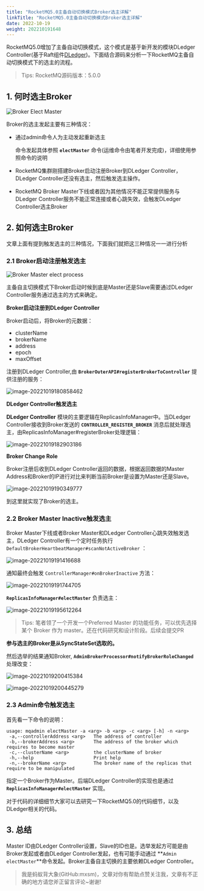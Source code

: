 ```yaml
---
title: "RocketMQ5.0主备自动切换模式Broker选主详解"
linkTitle: "RocketMQ5.0主备自动切换模式Broker选主详解"
date: 2022-10-19
weight: 202210191648
---
```


RocketMQ5.0增加了主备自动切换模式，这个模式是基于新开发的模块DLedger Controller(基于Raft组件[DLedger](https://github.com/openmessaging/dledger))。下面结合源码来分析一下RocketMQ主备自动切换模式下的选主的流程。

> Tips: RocketMQ源码版本：5.0.0

## 1. 何时选主Broker

![Broker Elect Master](https://raw.githubusercontent.com/mxsm/picture/main/rocketmq5/broker/ha/Broker%20Elect%20Master.png)

Broker的选主发起主要有三种情况：

- 通过admin命令人为主动发起重新选主

  命令发起具体参照 **`electMaster`** 命令(运维命令由笔者开发完成)，详细使用参照命令的说明

- RocketMQ集群刚搭建Broker启动注册Broker到DLedger Controller，DLedger Controller还没有选主，然后触发选主操作。

- RocketMQ Broker Master下线或者因为其他情况不能正常提供服务与DLedger Controller服务不能正常连接或者心跳失效，会触发DLedger Controller选主Broker

## 2. 如何选主Broker

文章上面有提到触发选主的三种情况，下面我们就把这三种情况一一进行分析

### 2.1 Broker启动注册触发选主

![Broker Master elect process](https://raw.githubusercontent.com/mxsm/picture/main/rocketmq5/broker/ha/Broker%20Master%20elect%20process.png)

主备自主切换模式下Broker启动时候到底是Master还是Slave需要通过DLedger Controller服务通过选主的方式来确定。

**Broker启动注册到DLedger Controller**

Broker启动后，将Broker的元数据：

- clusterName
- brokerName
- address
- epoch
- maxOffset

注册到DLedger Controller,由 **`BrokerOuterAPI#registerBrokerToController`** 提供注册的服务：

![image-20221019180858462](https://raw.githubusercontent.com/mxsm/picture/main/rocketmq5/broker/ha/image-20221019180858462.png)

**DLedger Controller触发选主**

**DLedger Controller** 模块的主要逻辑在ReplicasInfoManager中。当DLedger Controller接收到Broker发送的  **`CONTROLLER_REGISTER_BROKER`** 消息后就处理选主，由ReplicasInfoManager#registerBroker处理逻辑：

![image-20221019182903186](https://raw.githubusercontent.com/mxsm/picture/main/rocketmq5/broker/ha/image-20221019182903186.png)

**Broker Change Role**

Broker注册后收到DLedger Controller返回的数据，根据返回数据的Master Address和Broker的IP进行对比来判断当前Broker是设置为Master还是Slave。

![image-20221019190349777](https://raw.githubusercontent.com/mxsm/picture/main/rocketmq5/broker/ha/image-20221019190349777.png)

到这里就实现了Broker的选主。

### 2.2 Broker Master Inactive触发选主

Broker Master下线或者Broker Master和DLedger Controller心跳失效触发选主，DLedger Controller有一个定时任务执行 `DefaultBrokerHeartbeatManager#scanNotActiveBroker` ：

![image-20221019191416688](https://raw.githubusercontent.com/mxsm/picture/main/rocketmq5/broker/ha/image-20221019191416688.png)

通知最终会触发 `ControllerManager#onBrokerInactive` 方法：

![image-20221019191744705](https://raw.githubusercontent.com/mxsm/picture/main/rocketmq5/broker/ha/image-20221019191744705.png)

**`ReplicasInfoManager#electMaster`** 负责选主：

![image-20221019195612264](https://raw.githubusercontent.com/mxsm/picture/main/rocketmq5/broker/ha/image-20221019195612264.png)

> Tips: 笔者领了一个开发一个Preferred Master 的功能任务，可以优先选择某个 Broker 作为 master。还在代码研究和设计阶段。后续会提交PR

**参与选主的Broker是从SyncStateSet选取的。**

然后选举的结果通知Broker, **`AdminBrokerProcessor#notifyBrokerRoleChanged`** 处理改变：

![image-20221019200415384](https://raw.githubusercontent.com/mxsm/picture/main/rocketmq5/broker/ha/image-20221019200415384.png)

![image-20221019200445279](https://raw.githubusercontent.com/mxsm/picture/main/rocketmq5/broker/ha/image-20221019200445279.png)

### 2.3 Admin命令触发选主

首先看一下命令的说明：

```shell
usage: mqadmin electMaster -a <arg> -b <arg> -c <arg> [-h] -n <arg>
 -a,--controllerAddress <arg>   The address of controller
 -b,--brokerAddress <arg>       The address of the broker which requires to become master
 -c,--clusterName <arg>         the clusterName of broker
 -h,--help                      Print help
 -n,--brokerName <arg>          The broker name of the replicas that require to be manipulated
```

指定一个Broker作为Master。后端DLedger Controller的实现也是通过 **`ReplicasInfoManager#electMaster`** 实现。

对于代码的详细细节大家可以去研究一下RocketMQ5.0的代码细节，以及DLedger相关的代码。

## 3. 总结

Master ID由DLedger Controller设置，Slave的ID也是。选举发起方可能是由Broker发起或者由DLedger Controller发起，也有可能手动通过 **`Admin electMaster`**命令发起。Broker主备自主切换的主要依赖DLedger Controller。

> 我是蚂蚁背大象(GitHub:mxsm)，文章对你有帮助点赞关注我，文章有不正确的地方请您斧正留言评论~谢谢!